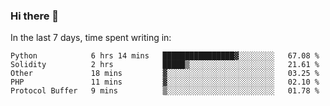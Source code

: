 ### Hi there 👋

In the last 7 days, time spent writing in:

<!--START_SECTION:waka-->
```text
Python            6 hrs 14 mins   ████████████████▓░░░░░░░░   67.08 % 
Solidity          2 hrs           █████▒░░░░░░░░░░░░░░░░░░░   21.61 % 
Other             18 mins         ▓░░░░░░░░░░░░░░░░░░░░░░░░   03.25 % 
PHP               11 mins         ▓░░░░░░░░░░░░░░░░░░░░░░░░   02.10 % 
Protocol Buffer   9 mins          ▒░░░░░░░░░░░░░░░░░░░░░░░░   01.78 % 
```
<!--END_SECTION:waka-->
<!--
**jimtje/jimtje** is a ✨ _special_ ✨ repository because its `README.md` (this file) appears on your GitHub profile.


Here are some ideas to get you started:

- 🔭 I’m currently working on ...
- 🌱 I’m currently learning ...
- 👯 I’m looking to collaborate on ...
- 🤔 I’m looking for help with ...
- 💬 Ask me about ...
- 📫 How to reach me: ...
- 😄 Pronouns: ...
- ⚡ Fun fact: ...
-->
